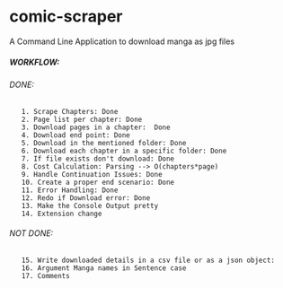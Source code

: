 # comic-scraper
A Command Line Application to download manga as jpg files

##### WORKFLOW:

   ###### DONE:
       1. Scrape Chapters: Done
       2. Page list per chapter: Done
       3. Download pages in a chapter:  Done
       4. Download end point: Done
       5. Download in the mentioned folder: Done
       6. Download each chapter in a specific folder: Done
       7. If file exists don't download: Done
       8. Cost Calculation: Parsing --> O(chapters*page)
       9. Handle Continuation Issues: Done
       10. Create a proper end scenario: Done
       11. Error Handling: Done
       12. Redo if Download error: Done
       13. Make the Console Output pretty
       14. Extension change 
   ###### NOT DONE:
       15. Write downloaded details in a csv file or as a json object: 
       16. Argument Manga names in Sentence case 
       17. Comments
